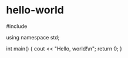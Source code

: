 # hello-world

#include<iostream>
  
using namespace std;
  
int main()
{
  cout << "Hello, world!\n";
  return 0;
}
